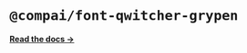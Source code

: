 # `@compai/font-qwitcher-grypen`

[**Read the docs &rarr;**](https://components.ai/docs/typefaces/qwitcher-grypen)

